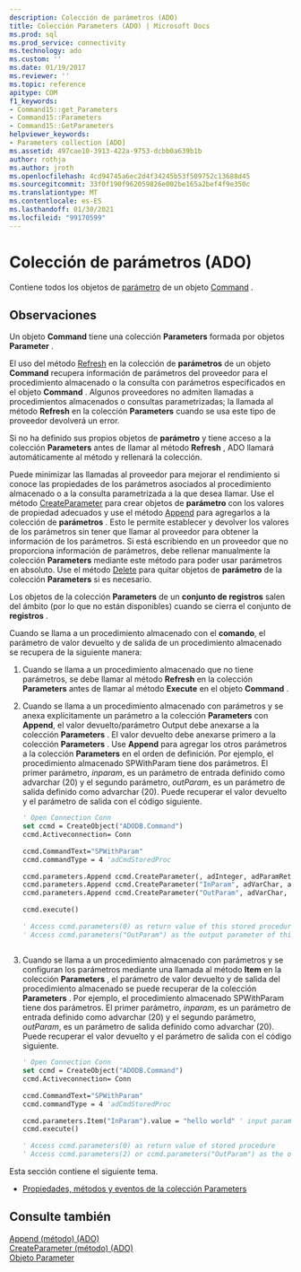 ```yaml
---
description: Colección de parámetros (ADO)
title: Colección Parameters (ADO) | Microsoft Docs
ms.prod: sql
ms.prod_service: connectivity
ms.technology: ado
ms.custom: ''
ms.date: 01/19/2017
ms.reviewer: ''
ms.topic: reference
apitype: COM
f1_keywords:
- Command15::get_Parameters
- Command15::Parameters
- Command15::GetParameters
helpviewer_keywords:
- Parameters collection [ADO]
ms.assetid: 497cae10-3913-422a-9753-dcbb0a639b1b
author: rothja
ms.author: jroth
ms.openlocfilehash: 4cd94745a6ec2d4f34245b53f509752c13688d45
ms.sourcegitcommit: 33f0f190f962059826e002be165a2bef4f9e350c
ms.translationtype: MT
ms.contentlocale: es-ES
ms.lasthandoff: 01/30/2021
ms.locfileid: "99170599"
---
```

# <a name="parameters-collection-ado"></a>Colección de parámetros (ADO)
Contiene todos los objetos de [parámetro](./parameter-object.md) de un objeto [Command](./command-object-ado.md) .  
  
## <a name="remarks"></a>Observaciones  
 Un objeto **Command** tiene una colección **Parameters** formada por objetos **Parameter** .  
  
 El uso del método [Refresh](./refresh-method-ado.md) en la colección de **parámetros** de un objeto **Command** recupera información de parámetros del proveedor para el procedimiento almacenado o la consulta con parámetros especificados en el objeto **Command** . Algunos proveedores no admiten llamadas a procedimientos almacenados o consultas parametrizadas; la llamada al método **Refresh** en la colección **Parameters** cuando se usa este tipo de proveedor devolverá un error.  
  
 Si no ha definido sus propios objetos de **parámetro** y tiene acceso a la colección **Parameters** antes de llamar al método **Refresh** , ADO llamará automáticamente al método y rellenará la colección.  
  
 Puede minimizar las llamadas al proveedor para mejorar el rendimiento si conoce las propiedades de los parámetros asociados al procedimiento almacenado o a la consulta parametrizada a la que desea llamar. Use el método [CreateParameter](./createparameter-method-ado.md) para crear objetos de **parámetro** con los valores de propiedad adecuados y use el método [Append](./append-method-ado.md) para agregarlos a la colección de **parámetros** . Esto le permite establecer y devolver los valores de los parámetros sin tener que llamar al proveedor para obtener la información de los parámetros. Si está escribiendo en un proveedor que no proporciona información de parámetros, debe rellenar manualmente la colección **Parameters** mediante este método para poder usar parámetros en absoluto. Use el método [Delete](./delete-method-ado-parameters-collection.md) para quitar objetos de **parámetro** de la colección **Parameters** si es necesario.  
  
 Los objetos de la colección **Parameters** de un **conjunto de registros** salen del ámbito (por lo que no están disponibles) cuando se cierra el conjunto de **registros** .  
  
 Cuando se llama a un procedimiento almacenado con el **comando**, el parámetro de valor devuelto y de salida de un procedimiento almacenado se recupera de la siguiente manera:  
  
1.  Cuando se llama a un procedimiento almacenado que no tiene parámetros, se debe llamar al método **Refresh** en la colección **Parameters** antes de llamar al método **Execute** en el objeto **Command** .  
  
2.  Cuando se llama a un procedimiento almacenado con parámetros y se anexa explícitamente un parámetro a la colección **Parameters** con **Append**, el valor devuelto/parámetro Output debe anexarse a la colección **Parameters** . El valor devuelto debe anexarse primero a la colección **Parameters** . Use **Append** para agregar los otros parámetros a la colección **Parameters** en el orden de definición. Por ejemplo, el procedimiento almacenado SPWithParam tiene dos parámetros. El primer parámetro, *inparam*, es un parámetro de entrada definido como advarchar (20) y el segundo parámetro, *outParam*, es un parámetro de salida definido como advarchar (20). Puede recuperar el valor devuelto y el parámetro de salida con el código siguiente.  
  
    ```vb
    ' Open Connection Conn  
    set ccmd = CreateObject("ADODB.Command")  
    ccmd.Activeconnection= Conn  
  
    ccmd.CommandText="SPWithParam"  
    ccmd.commandType = 4 'adCmdStoredProc  
  
    ccmd.parameters.Append ccmd.CreateParameter(, adInteger, adParamReturnValue, , NULL)   ' return value  
    ccmd.parameters.Append ccmd.CreateParameter("InParam", adVarChar, adParamInput, 20, "hello world")   ' input parameter  
    ccmd.parameters.Append ccmd.CreateParameter("OutParam", adVarChar, adParamOutput, 20, NULL)   ' output parameter  
  
    ccmd.execute()  
  
    ' Access ccmd.parameters(0) as return value of this stored procedure  
    ' Access ccmd.parameters("OutParam") as the output parameter of this stored procedure.  
  
    ```  
  
3.  Cuando se llama a un procedimiento almacenado con parámetros y se configuran los parámetros mediante una llamada al método **Item** en la colección **Parameters** , el parámetro de valor devuelto y de salida del procedimiento almacenado se puede recuperar de la colección **Parameters** . Por ejemplo, el procedimiento almacenado SPWithParam tiene dos parámetros. El primer parámetro, *inparam*, es un parámetro de entrada definido como advarchar (20) y el segundo parámetro, *outParam*, es un parámetro de salida definido como advarchar (20). Puede recuperar el valor devuelto y el parámetro de salida con el código siguiente.  
  
    ```vb
    ' Open Connection Conn  
    set ccmd = CreateObject("ADODB.Command")  
    ccmd.Activeconnection= Conn  
  
    ccmd.CommandText="SPWithParam"  
    ccmd.commandType = 4 'adCmdStoredProc  
  
    ccmd.parameters.Item("InParam").value = "hello world" ' input parameter  
    ccmd.execute()  
  
    ' Access ccmd.parameters(0) as return value of stored procedure  
    ' Access ccmd.parameters(2) or ccmd.parameters("OutParam") as the output parameter.  
    ```  
  
 Esta sección contiene el siguiente tema.  
  
-   [Propiedades, métodos y eventos de la colección Parameters](./parameters-collection-properties-methods-and-events.md)  
  
## <a name="see-also"></a>Consulte también  
 [Append (método) (ADO)](./append-method-ado.md)   
 [CreateParameter (método) (ADO)](./createparameter-method-ado.md)   
 [Objeto Parameter](./parameter-object.md)
